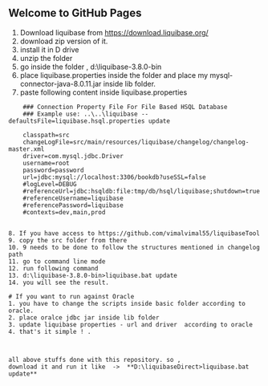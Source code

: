 ## Welcome to GitHub Pages

1. Download liquibase from  https://download.liquibase.org/ 
2. download zip version of it.
3. install it in D drive
4. unzip the folder 
5. go inside the folder , d:\liquibase-3.8.0-bin
6. place liquibase.properties inside the folder and place my mysql-connector-java-8.0.11.jar inside lib folder.
7. paste following content inside liquibase.properties 

```
    ### Connection Property File For File Based HSQL Database
    ### Example use: ..\..\liquibase --defaultsFile=liquibase.hsql.properties update

    classpath=src
    changeLogFile=src/main/resources/liquibase/changelog/changelog-master.xml
    driver=com.mysql.jdbc.Driver
    username=root
    password=password
    url=jdbc:mysql://localhost:3306/bookdb?useSSL=false
    #logLevel=DEBUG
    #referenceUrl=jdbc:hsqldb:file:tmp/db/hsql/liquibase;shutdown=true
    #referenceUsername=liquibase
    #referencePassword=liquibase
    #contexts=dev,main,prod
   
    
8. If you have access to https://github.com/vimalvimal55/liquibaseTool
9. copy the src folder from there 
10. 9 needs to be done to follow the structures mentioned in changelog path 
11. go to command line mode 
12. run following command 
13. d:\liquibase-3.8.0-bin>liquibase.bat update
14. you will see the result.

# If you want to run against Oracle 
1. you have to change the scripts inside basic folder according to oracle.
2. place oralce jdbc jar inside lib folder 
3. update liquibase properties - url and driver  according to oracle 
4. that's it simple ! .



all above stuffs done with this repository. so , 
download it and run it like  ->  **D:\liquibaseDirect>liquibase.bat update**





